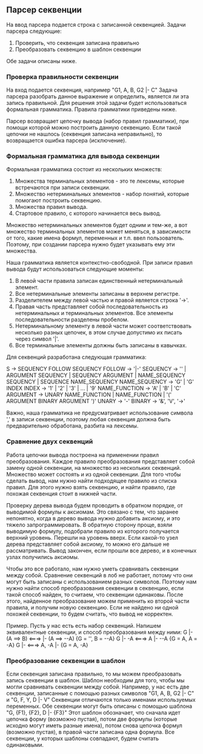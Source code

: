 

## <a name='parser_seqency'></a>Парсер секвенции

На ввод парсера подается строка с записанной секвенцией. 
Задачи парсера следующие:

1. Проверить, что секвенция записана правильно
2. Преобразовать секвенцию в шаблон секвенции

Обе задачи описаны ниже.

### <a name='parser_check_sequency'></a>Проверка правильности секвенции

На вход подается секвенция, например "G1, A, B, G2 |- C"
Задача парсера разобрать данное выражение и определить, является ли эта запись правильной.
Для решения этой задачи будет использоваться формальная грамматика. Правила грамматики приведены ниже.

Парсер возвращает цепочку вывода (набор правил грамматики), при помощи которой можно построить 
данную секвенцию. Если такой цепочки не нашлось (секвенция записана неправильно), то возвращается 
ошибка парсера (исключение).

### <a name='parser_grammatic_sequency'></a>Формальная грамматика для вывода секвенции

Формальная грамматика состоит из нескольких множеств:

1. Множества терминальных элементов - это те лексемы, которые встречаются при записи секвенции.
2. Множество нетерминальных элементов - набор понятий, которые помогают построить секвенцию.
3. Множества правил вывода.
4. Стартовое правило, с которого начинается весь вывод.

Множество нетерминальных элементов будет одним и тем-же, а вот множество терминальных элементов 
может меняться, в зависимости от того, какие имена формул, переменных и т.п. ввел пользователь.
Поэтому, при создании парсера нужно будет указывать ему эти множества.

Наша грамматика является контекстно-свободной. При записи правил вывода будут использоваться следующие моменты:

1. В левой части правила записан единственный нетерминальный элемент. 
2. Все нетерминальные элементы записаны в верхнем регистре.
3. Разделителем между левой частью и правой является строка '->'.
4. Правая часть представляет собой последовательность из нетерминальных и терминальных элементов.
   Все элементы последовательности разделены пробелом.
5. Нетерминальному элементу в левой части может соответствовать несколько разных цепочек,
   в этом случае допустимо их писать через символ '|'.
6. Все терминальные элементы должны быть записаны в кавычках. 

Для секвенций разработана следующая грамматика:

S -> SEQUENCY FOLLOW SEQUENCY
FOLLOW -> '|-'
SEQUENCY -> '' | ARGUMENT SEQUENCY | SEQUENCY ARGUMENT | NAME_SEQUENCY SEQUENCY | SEQUENCE NAME_SEQUENCY
NAME_SEQUENCY -> 'G' | 'G' INDEX
INDEX -> '1' | '2' | '3' | ... | '9'
NAME_FUNCTION -> 'A' | 'B' | 'C' 
ARGUMENT -> UNARY NAME_FUNCTION | NAME_FUNCTION | '(' ARGUMENT BINARY ARGUMENT ')'
UNARY -> '-'
BINARY -> '&', 'V', '->'

Важно, наша грамматика не предусматривает использование символа ',' в записи секвенции,
поэтому любая секвенция должна быть предварительно обработана, разбита на лексемы.


### <a name='parser_pattern_compare'></a>Сравнение двух секвенций  

Работа цепочки вывода построена на применении правил преобразования.
Каждое правило преобразования представляет собой замену одной секвенции, 
на множество из нескольких секвенций. Множество может состоять и из одной секвенции.
Для того чтобы сделать вывод, нам нужно найти подходящее правило из списка правил.
Для этого нужно взять секвенцию, и найти правило, где похожая секвенция стоит в нижней части.

Проверку дерева вывода будем проводить в обратном порядке, от выводимой формулы к аксиомам.
Это связано с тем, что заранее непонятно, когда в дерево вывода нужно добавить аксиому, 
и это тяжело запрограммировать. В обратную сторону проще, взяли выводимую формулу, 
подобрали правило из которого получается верхний уровень. Перешли на уровень вверх.
Если какой-то узел дерева представляет собой аксиому, то можно его дальше не рассматривать.
Вывод закончен, если прошли все дерево, и в конечных узлах получились аксиомы.

Чтобы это все работало, нам нужно уметь сравнивать секвенции между собой.
Сравнение секвенций в лоб не работает, потому что они могут быть записаны с использованием разных символов.
Поэтому нам нужно найти способ преобразования секвенции в секвенцию, если такой способ найден,
то считаем, что секвенции одинаковы. После этого, найденное преобразование можем применить 
ко второй части правила, и получим новую секвенцию.
Если не найдено ни одной похожей секвенции, то будем считать, что вывод не корректен.

Пример. 
Пусть у нас есть есть набор секвенций. Напишем эквивалентные секвенции, и способ преобразования между ними:
G |- (A ==> B)  <===>   |- (A ==> --A)    {G = '', B = --A}
G |- -A         <===> A |- --A           {G = A, A = -A}
G |-            <===> A, -A |-           {G = A, -A} 


### <a name='parser_pattern_seqency'></a>Преобразование секвенции в шаблон

Если секвенция записана правильно, то мы можем преобразовать запись секвенции в шаблон. 
Шаблон необходим для того, чтобы мы могли сравнивать секвенции между собой. 
Например, у нас есть две секвенции, записанные с помощью разных символов 
"G1, A, B, G2 |- C" и "G, F, Y, D |- V" 
Секвенции отличаются только именами используемых переменных. 
Обе секвенции могут быть описаны с помощью шаблона "G, {F1}, {F2}, D |- {F3}" 
Этот шаблон обозначает, что сначала идет цепочка форму (возможно пустая), 
потом две формулы (которые исходно могут иметь разные имена), 
потом снова цепочка формул (возможно пустая), в правой части записана одна формула. 
Все секвенции, у которых шаблоны совпадают, будем считать одинаковыми.
